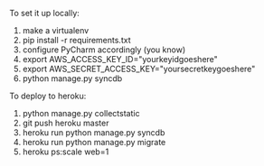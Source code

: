 To set it up locally:

1. make a virtualenv
2. pip install -r requirements.txt
3. configure PyCharm accordingly (you know)
4. export AWS_ACCESS_KEY_ID="yourkeyidgoeshere"
5. export AWS_SECRET_ACCESS_KEY="yoursecretkeygoeshere"
6. python manage.py syncdb


To deploy to heroku:

1. python manage.py collectstatic
2. git push heroku master
3. heroku run python manage.py syncdb
4. heroku run python manage.py migrate
5. heroku ps:scale web=1

